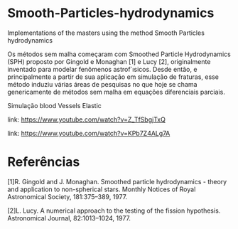# Smooth-Particles-hydrodynamics
Implementations of the masters using the method Smooth Particles hydrodynamics

Os métodos sem malha começaram com Smoothed Particle Hydrodynamics (SPH) proposto por Gingold e Monaghan [1] e Lucy [2],
originalmente inventado para modelar fenômenos astrof´ısicos. Desde então, e principalmente a partir de sua aplicação em simulação de fraturas, esse método induziu várias áreas de pesquisas no que hoje se chama genericamente de métodos sem malha em equações diferenciais parciais.

Simulação blood Vessels Elastic 

link: https://www.youtube.com/watch?v=Z_TfSbgjTxQ

link: https://www.youtube.com/watch?v=KPb7Z4ALg7A

# Referências 
[1]R. Gingold and J. Monaghan. Smoothed particle hydrodynamics - theory and application to non-spherical stars. Monthly
Notices of Royal Astronomical Society, 181:375–389, 1977.

[2]L. Lucy. A numerical approach to the testing of the fission hypothesis. Astronomical Journal, 82:1013–1024, 1977.
